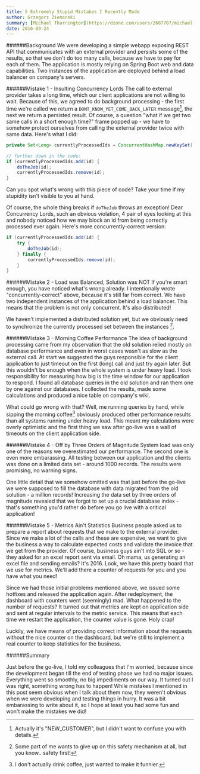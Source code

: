 ```yaml
---
title: 5 Extremely Stupid Mistakes I Recently Made
author: Grzegorz Ziemonski
summary: [Michael Tharrington](https://dzone.com/users/2687707/michael-tharrington.html) from DZone crew recently suggested to me that I could write about mistakes that I make. Well, the moment couldn't be better - my team just went live with a critical application and everything that could go wrong.. went wrong! Of course, none of the solutions was written solely by me - some of it was created when we were pair programming and all of it went through rigorous code review process, which makes it even more ridiculous.
date: 2016-09-24
---
```

######Background
We were developing a simple webapp exposing REST API that communicates with an external provider and persists some of the results, so that we don't do too many calls, because we have to pay for each of them. The application is mostly relying on Spring Boot web and data capabilities. Two instances of the application are deployed behind a load balancer on company's servers.

######Mistake 1 - Insulting Concurrency Lords
The call to external provider takes a long time, which our client applications are not willing to wait. Because of this, we agreed to do background processing - the first time we're called we return a `DONT_KNOW_YET_COME_BACK_LATER` message[^1], the next we return a persisted result. Of course, a question "what if we get two same calls in a short enough time?" frame popped up - we have to somehow protect ourselves from calling the external provider twice with same data. Here's what I did:

```java
private Set<Long> currentlyProcessedIds = ConcurrentHashMap.newKeySet();

// further down in the code:
if (currentlyProcessedIds.add(id) {
    doTheJob(id);
    currentlyProcessedIds.remove(id);
}
```

Can you spot what's wrong with this piece of code? Take your time if my stupidity isn't visible to you at hand.

Of course, the whole thing breaks if `doTheJob` throws an exception! Dear Concurrency Lords, such an obvious violation, 4 pair of eyes looking at this and nobody noticed how we may block an id from being correctly processed ever again. Here's more concurrently-correct version:

```java
if (currentlyProcessedIds.add(id) {
    try {
        doTheJob(id);
    } finally {
        currentlyProcessedIds.remove(id);
    }
}
```

######Mistake 2 - Load was Balanced, Solution was NOT
If you're smart enough, you have noticed what's wrong already. I intentionally wrote "concurrently-correct" above, because it's still far from correct. We have two independent instances of the application behind a load balancer. This means that the problem is not only concurrent. It's also distributed!

We haven't implemented a distributed solution yet, but we obviously need to synchronize the currently processed set between the instances [^2].

######Mistake 3 - Morning Coffee Performance
The idea of background processing came from my observation that the old solution relied mostly on database performance and even in worst cases wasn't as slow as the external call. At start we suggested the guys responsible for the client application to just timeout on the first (long) call and just try again later. But this wouldn't be enough when the whole system is under heavy load. I took responsibility for measuring how big is the time window for our application to respond. I found all database queries in the old solution and ran them one by one against our databases. I collected the results, made some calculations and produced a nice table on company's wiki.

What could go wrong with that? Well, me running queries by hand, while sipping the morning coffee[^3] obviously produced other performance results than all systems running under heavy load. This meant my calculations were overly optimistic and the first thing we saw after go-live was a wall of timeouts on the client application side.

######Mistake 4 - Off by Three Orders of Magnitude
System load was only one of the reasons we overestimated our performance. The second one is even more embarassing. All testing between our application and the clients was done on a limited data set - around 1000 records. The results were promising, no warning signs.

One little detail that we somehow omitted was that just before the go-live we were supposed to fill the database with data migrated from the old solution - a million records! Increasing the data set by three orders of magnitude revealed that we forgot to set up a crucial database index - that's something you'd rather do before you go live with a critical application!

######Mistake 5 - Metrics Ain't Statistics
Business people asked us to prepare a report about requests that we make to the external provider. Since we make a lot of the calls and these are expensive, we want to give the business a way to calculate expected costs and validate the invoice that we get from the provider. Of course, business guys ain't into SQL or so - they asked for an excel report sent via email. Oh mama, us generating an excel file and sending emails? It's 2016. Look, we have this pretty board that we use for metrics. We'll add there a counter of requests for you and you have what you need!

Since we had those initial problems mentioned above, we issued some hotfixes and released the application again. After redeployment, the dashboard with counters went (seemingly) mad. What happened to the number of requests? It turned out that metrics are kept on application side and sent at regular intervals to the metric service. This means that each time we restart the application, the counter value is gone. Holy crap!

Luckily, we have means of providing correct information about the requests without the nice counter on the dashboard, but we're still to implement a real counter to keep statistics for the business.

######Summary

Just before the go-live, I told my colleagues that I'm worried, because since the development began till the end of testing phase we had no major issues. Everything went so smoothly, no big impediments on our way. It turned out I was right, something wrong has to happen! While mistakes I mentioned in this post seem obvious when I talk about them now, they weren't obvious when we were developing and testing things in hurry. It was a bit embarassing to write about it, so I hope at least you had some fun and won't make the mistakes we did!

[^1]: Actually it's "NEW_CUSTOMER", but I didn't want to confuse you with details.
[^2]: Some part of me wants to give up on this safety mechanism at all, but you know.. safety first!
[^3]: I don't actually drink coffee, just wanted to make it funnier.